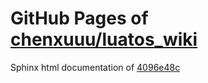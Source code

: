 GitHub Pages of [chenxuuu/luatos_wiki](https://github.com/chenxuuu/luatos_wiki.git)
===
Sphinx html documentation of [4096e48c](https://github.com/chenxuuu/luatos_wiki/tree/4096e48cada872ad5803d98e88fe5bb51592209e)
